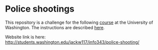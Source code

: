 # Police shootings

This repository is a challenge for the following [course](http://faculty.washington.edu/mikefree/info343/) at the University of Washington.  The instructions are described [here](http://faculty.washington.edu/mikefree/info343/#/challenges/police-shooting).

Website link is here: http://students.washington.edu/jackw117/info343/police-shooting/